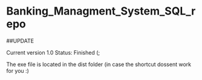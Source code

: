 # Banking_Managment_System_SQL_repo
 ##UPDATE
 
 Current version 1.0
 Status: Finished (;
 
 The exe file is located in the dist folder (in case the shortcut dossent work for you :)

 
 
 

